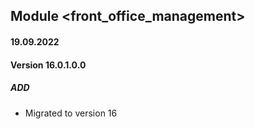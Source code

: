 ## Module <front_office_management>

#### 19.09.2022
#### Version 16.0.1.0.0
##### ADD
- Migrated to version 16

